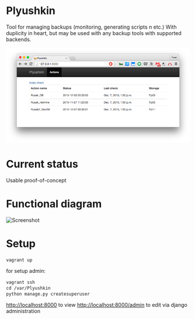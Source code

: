 # Plyushkin

Tool for managing backups (monitoring, generating scripts n etc.)
With duplicity in heart, but may be used with any backup tools with supported backends.

![Screenshot](https://raw.githubusercontent.com/rusaksoft/Plyushkin/master/Screenshot.png)

# Current status

Usable proof-of-concept

# Functional diagram

![Screenshot](https://raw.githubusercontent.com/rusaksoft/Plyushkin/master/Diagram.png)

# Setup

```
vagrant up
```

for setup admin:

```
vagrant ssh
cd /var/Plyushkin
python manage.py createsuperuser
```  


<http://localhost:8000> to view
<http://localhost:8000/admin> to edit via django administration
